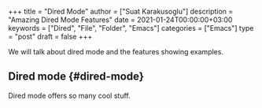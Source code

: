 +++
title = "Dired Mode"
author = ["Suat Karakusoglu"]
description = "Amazing Dired Mode Features"
date = 2021-01-24T00:00:00+03:00
keywords = ["Dired", "File", "Folder", "Emacs"]
categories = ["Emacs"]
type = "post"
draft = false
+++

We will talk about dired mode and the features showing examples.


## Dired mode {#dired-mode}

Dired mode offers so many cool stuff.
